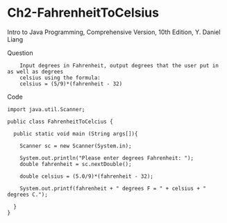 # Ch2-FahrenheitToCelsius
Intro to Java Programming, Comprehensive Version, 10th Edition, Y. Daniel Liang

Question

        Input degrees in Fahrenheit, output degrees that the user put in as well as degrees 
        celsius using the formula:
        celsius = (5/9)*(fahrenheit - 32)
        
Code

    import java.util.Scanner;

    public class FahrenheitToCelcius {

      public static void main (String args[]){

        Scanner sc = new Scanner(System.in);

        System.out.println("Please enter degrees Fahrenheit: ");
        double fahrenheit = sc.nextDouble();

        double celsius = (5.0/9)*(fahrenheit - 32);

        System.out.printf(fahrenheit + " degrees F = " + celsius + " degrees C.");

      }
    }
